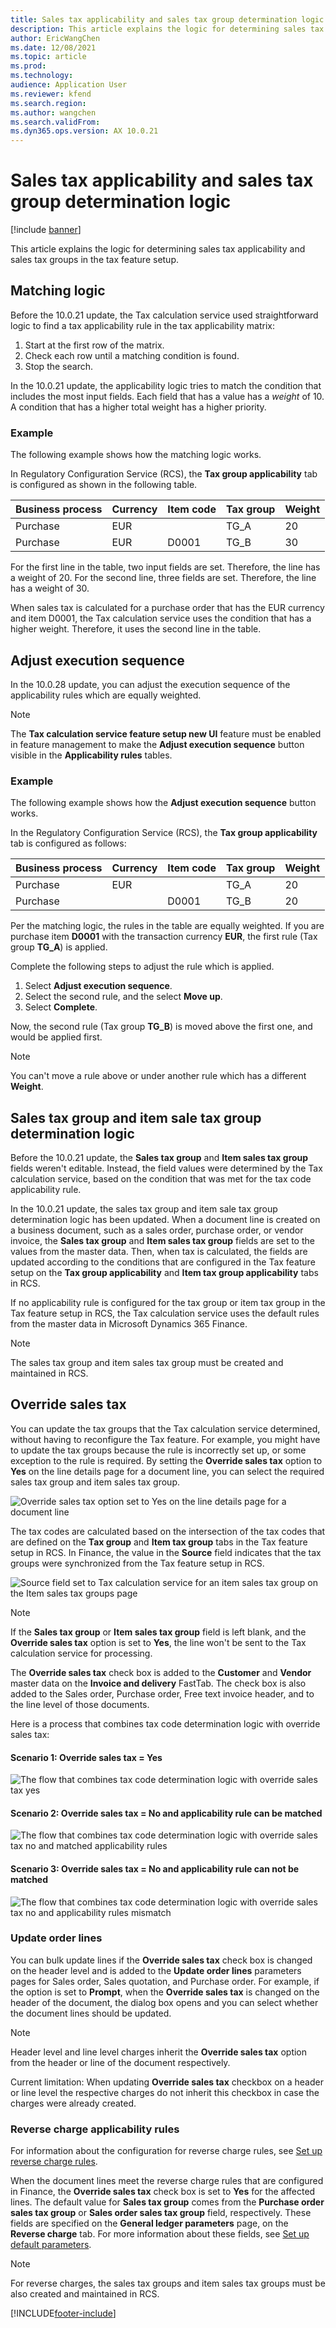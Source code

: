 ```yaml
---
title: Sales tax applicability and sales tax group determination logic
description: This article explains the logic for determining sales tax applicability and sales tax groups in the tax feature setup.
author: EricWangChen
ms.date: 12/08/2021
ms.topic: article
ms.prod: 
ms.technology: 
audience: Application User
ms.reviewer: kfend
ms.search.region: 
ms.author: wangchen
ms.search.validFrom: 
ms.dyn365.ops.version: AX 10.0.21
---
```


# Sales tax applicability and sales tax group determination logic

[!include [banner](../../includes/banner.md)]

This article explains the logic for determining sales tax applicability and sales tax groups in the tax feature setup.

## Matching logic

Before the 10.0.21 update, the Tax calculation service used straightforward logic to find a tax applicability rule in the tax applicability matrix:

1. Start at the first row of the matrix.
2. Check each row until a matching condition is found.
3. Stop the search.

In the 10.0.21 update, the applicability logic tries to match the condition that includes the most input fields. Each field that has a value has a *weight* of 10. A condition that has a higher total weight has a higher priority.

### Example

The following example shows how the matching logic works.

In Regulatory Configuration Service (RCS), the **Tax group applicability** tab is configured as shown in the following table.

| Business process | Currency | Item code | Tax group | Weight |
|------------------|----------|-----------|-----------|--------|
| Purchase         | EUR      |           | TG\_A     | 20     |
| Purchase         | EUR      | D0001     | TG\_B     | 30     |

For the first line in the table, two input fields are set. Therefore, the line has a weight of 20. For the second line, three fields are set. Therefore, the line has a weight of 30.

When sales tax is calculated for a purchase order that has the EUR currency and item D0001, the Tax calculation service uses the condition that has a higher weight. Therefore, it uses the second line in the table.

## Adjust execution sequence

In the 10.0.28 update, you can adjust the execution sequence of the applicability rules which are equally weighted.

> [!NOTE]
> The **Tax calculation service feature setup new UI** feature must be enabled in feature management to make the **Adjust execution sequence** button visible in the **Applicability rules** tables.

### Example

The following example shows how the **Adjust execution sequence** button works.

In the Regulatory Configuration Service (RCS), the **Tax group applicability** tab is configured as follows:

| Business process | Currency | Item code | Tax group | Weight |
|------------------|----------|-----------|-----------|--------|
| Purchase         | EUR      | &nbsp;    | TG\_A     | 20     |
| Purchase         | &nbsp;   | D0001     | TG\_B     | 20     |

Per the matching logic, the rules in the table are equally weighted. If you are purchase item **D0001** with the transaction currency **EUR**, the first rule (Tax group **TG\_A**) is applied.

Complete the following steps to adjust the rule which is applied.

1. Select **Adjust execution sequence**.
2. Select the second rule, and the select **Move up**. 
3. Select **Complete**.

Now, the second rule (Tax group **TG\_B**) is moved above the first one, and would be applied first.

> [!NOTE]
> You can't move a rule above or under another rule which has a different **Weight**.


## Sales tax group and item sale tax group determination logic

Before the 10.0.21 update, the **Sales tax group** and **Item sales tax group** fields weren't editable. Instead, the field values were determined by the Tax calculation service, based on the condition that was met for the tax code applicability rule.

In the 10.0.21 update, the sales tax group and item sale tax group determination logic has been updated. When a document line is created on a business document, such as a sales order, purchase order, or vendor invoice, the **Sales tax group** and **Item sales tax group** fields are set to the values from the master data. Then, when tax is calculated, the fields are updated according to the conditions that are configured in the Tax feature setup on the **Tax group applicability** and **Item tax group applicability** tabs in RCS.

If no applicability rule is configured for the tax group or item tax group in the Tax feature setup in RCS, the Tax calculation service uses the default rules from the master data in Microsoft Dynamics 365 Finance.

> [!NOTE]
> The sales tax group and item sales tax group must be created and maintained in RCS.

## Override sales tax
You can update the tax groups that the Tax calculation service determined, without having to reconfigure the Tax feature. For example, you might have to update the tax groups because the rule is incorrectly set up, or some exception to the rule is required. By setting the **Override sales tax** option to **Yes** on the line details page for a document line, you can select the required sales tax group and item sales tax group.

![Override sales tax option set to Yes on the line details page for a document line](../media/Pict1%20Override%20sales%20tax%20parameter.jpg)

The tax codes are calculated based on the intersection of the tax codes that are defined on the **Tax group** and **Item tax group** tabs in the Tax feature setup in RCS.
In Finance, the value in the **Source** field indicates that the tax groups were synchronized from the Tax feature setup in RCS.

![Source field set to Tax calculation service for an item sales tax group on the Item sales tax groups page](../media/Pict2%20Source%20field%20in%20Item%20sales%20tax%20group.jpg)

> [!NOTE]
> If the **Sales tax group** or **Item sales tax group** field is left blank, and the **Override sales tax** option is set to **Yes**, the line won't be sent to the Tax calculation service for processing.

The **Override sales tax** check box is added to the **Customer** and **Vendor** master data on the **Invoice and delivery** FastTab. The check box is also added to the Sales order, Purchase order, Free text invoice header, and to the line level of those documents.

Here is a process that combines tax code determination logic with override sales tax:

#### Scenario 1: Override sales tax = Yes

![The flow that combines tax code determination logic with override sales tax yes](../media/OverrideSalesTax_Yes.jpg)

#### Scenario 2: Override sales tax = No and applicability rule can be matched

![The flow that combines tax code determination logic with override sales tax no and matched applicability rules](../media/OverrideSalesTax_No1.jpg)

#### Scenario 3: Override sales tax = No and applicability rule can not be matched

![The flow that combines tax code determination logic with override sales tax no and applicability rules mismatch](../media/OverrideSalesTax_No2.jpg)

### Update order lines

You can bulk update lines if the **Override sales tax** check box is changed on the header level and is added to the **Update order lines** parameters pages for Sales order, Sales quotation, and Purchase order.
For example, if the option is set to **Prompt**, when the **Override sales tax** is changed on the header of the document, the dialog box opens and you can select whether the document lines should be updated.

> [!NOTE]
> Header level and line level charges inherit the **Override sales tax** option from the header or line of the document respectively.
> 
> Current limitation:
> When updating **Override sales tax** checkbox on a header or line level the respective charges do not inherit this checkbox in case the charges were already created.

### Reverse charge applicability rules 

For information about the configuration for reverse charge rules, see [Set up reverse charge rules](emea-reverse-charge.md#reverse-charge-rules).

When the document lines meet the reverse charge rules that are configured in Finance, the **Override sales tax** check box is set to **Yes** for the affected lines. The default value for **Sales tax group** comes from the **Purchase order sales tax group** or **Sales order sales tax group** field, respectively. These fields are specified on the **General ledger parameters** page, on the **Reverse charge** tab. For more information about these fields, see [Set up default parameters](emea-reverse-charge.md#set-up-default-parameters).

> [!NOTE]
> For reverse charges, the sales tax groups and item sales tax groups must be also created and maintained in RCS.

[!INCLUDE[footer-include](../../../includes/footer-banner.md)]
